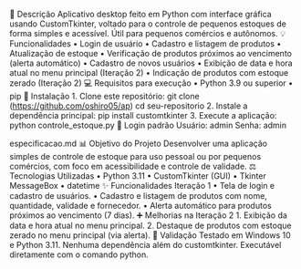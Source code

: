 
📄 Descrição
Aplicativo desktop feito em Python com interface gráfica usando CustomTkinter, voltado para o controle de pequenos estoques de forma simples e acessível. Útil para pequenos comércios e autônomos.
💡 Funcionalidades
    • Login de usuário
    • Cadastro e listagem de produtos
    • Atualização de estoque
    • Verificação de produtos próximos ao vencimento (alerta automático)
    • Cadastro de novos usuários
    • Exibição de data e hora atual no menu principal (Iteração 2)
    • Indicação de produtos com estoque zerado (Iteração 2)
💻 Requisitos para execução
    • Python 3.9 ou superior
    • pip
📆 Instalação
    1. Clone este repositório:
git clone (https://github.com/oshiro05/ap)
cd seu-repositorio
    2. Instale a dependência principal:
pip install customtkinter
    3. Execute a aplicação:
python controle_estoque.py
🔐 Login padrão
Usuário: admin
Senha: admin

especificacao.md
📊 Objetivo do Projeto
Desenvolver uma aplicação simples de controle de estoque para uso pessoal ou por pequenos comércios, com foco em acessibilidade e controle de validade.
⚖️ Tecnologias Utilizadas
    • Python 3.11
    • CustomTkinter (GUI)
    • Tkinter MessageBox
    • datetime
✨ Funcionalidades Iteração 1
    • Tela de login e cadastro de usuários.
    • Cadastro e listagem de produtos com nome, quantidade, validade e fornecedor.
    • Alerta automático para produtos próximos ao vencimento (7 dias).
➕ Melhorias na Iteração 2
    1. Exibição da data e hora atual no menu principal.
    2. Destaque de produtos com estoque zerado no menu principal (via alerta).
📅 Validação
Testado em Windows 10 e Python 3.11. Nenhuma dependência além do customtkinter. Executável diretamente com o comando python.
